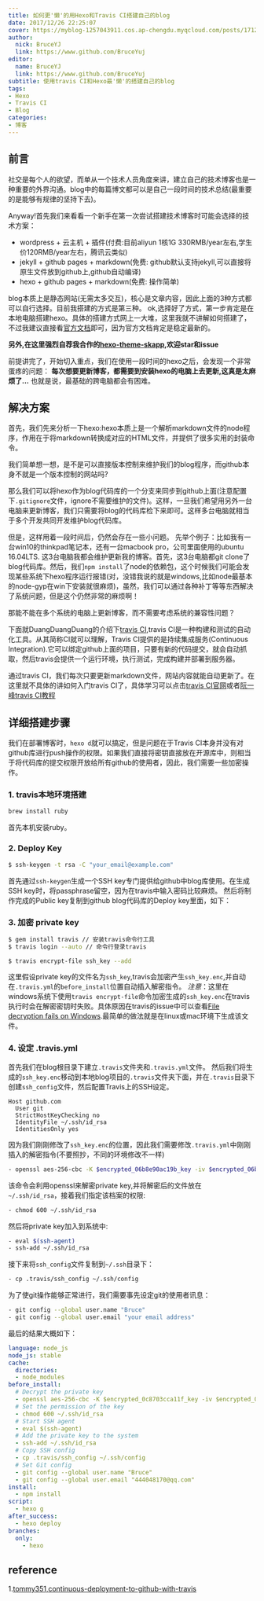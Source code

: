 ```yaml
---
title: 如何更'懒'的用Hexo和Travis CI搭建自己的blog
date: 2017/12/26 22:25:07
cover: https://myblog-1257043911.cos.ap-chengdu.myqcloud.com/posts/171226-blog-with-Hexo-and-Travis-CI.png
author:
  nick: BruceYJ
  link: https://www.github.com/BruceYuj
editor:
  name: BruceYJ
  link: https://www.github.com/BruceYuj
subtitle: 使用travis CI和Hexo最'懒'的搭建自己的blog
tags:
- Hexo
- Travis CI
- Blog
categories:
- 博客
---
```

<!-- toc -->
## 前言
社交是每个人的欲望，而单从一个技术人员角度来讲，建立自己的技术博客也是一种重要的外界沟通。blog中的每篇博文都可以是自己一段时间的技术总结(最重要的是能够有规律的坚持下去)。

Anyway!首先我们来看看一个新手在第一次尝试搭建技术博客时可能会选择的技术方案：
- wordpress + 云主机 + 插件(付费:目前aliyun 1核1G 330RMB/year左右,学生价120RMB/year左右，腾讯云类似)
- jekyll + github pages + markdown(免费: github默认支持jekyll,可以直接将原生文件放到github上,github自动编译)
- hexo + github pages + markdown(免费: 操作简单)

blog本质上是静态网站(无需太多交互)，核心是文章内容，因此上面的3种方式都可以自行选择。目前我搭建的方式是第三种。
ok,选择好了方式，第一步肯定是在本地电脑搭建hexo。具体的搭建方式网上一大堆，这里我就不讲解如何搭建了，不过我建议直接看[官方文档](https://hexo.io/docs/index.html)即可，因为官方文档肯定是稳定最新的。

**另外,在这里强烈自荐我合作的[hexo-theme-skapp](https://github.com/Mrminfive/hexo-theme-skapp),欢迎star和issue**

前提讲完了，开始切入重点，我们在使用一段时间的hexo之后，会发现一个非常蛋疼的问题：
**每次想要更新博客，都需要到安装hexo的电脑上去更新,这真是太麻烦了...**
也就是说，最基础的跨电脑都会有困难。

## 解决方案 
首先，我们先来分析一下hexo:hexo本质上是一个解析markdown文件的node程序，作用在于将markdown转换成对应的HTML文件，并提供了很多实用的封装命令。

我们简单想一想，是不是可以直接版本控制来维护我们的blog程序，而github本身不就是一个版本控制的网站吗?

那么我们可以将hexo作为blog代码库的一个分支来同步到github上面(注意配置下`.gitignore`文件，ignore不需要维护的文件)。这样，一旦我们希望用另外一台电脑来更新博客，我们只需要将blog的代码库检下来即可。这样多台电脑就相当于多个开发共同开发维护blog代码库。

但是，这样用着一段时间后，仍然会存在一些小问题。
先举个例子：比如我有一台win10的thinkpad笔记本，还有一台macbook pro，公司里面使用的ubuntu 16.04LTS. 这3台电脑我都会维护更新我的博客。首先，这3台电脑都git clone了blog代码库。然后，我们`npm install`了node的依赖包，这个时候我们可能会发现某些系统下hexo程序运行报错(对，没错我说的就是windows,比如node最基本的node-gyp在win下安装就很麻烦)，虽然，我们可以通过各种补丁等等东西解决了系统问题，但是这个仍然非常的麻烦啊！

那能不能在多个系统的电脑上更新博客，而不需要考虑系统的兼容性问题？

下面就DuangDuangDuang的介绍下[travis CI](https://travis-ci.org/),travis CI是一种构建和测试的自动化工具。从其简称CI就可以理解，Travis CI提供的是持续集成服务(Continuous Integration).它可以绑定github上面的项目，只要有新的代码提交，就会自动抓取，然后travis会提供一个运行环境，执行测试，完成构建并部署到服务器。

通过travis CI，我们每次只要更新markdown文件，网站内容就能自动更新了。在这里就不具体的讲如何入门travis CI了，具体学习可以点击[travis CI官网](https://docs.travis-ci.com/)或者[阮一峰travis CI教程](http://www.ruanyifeng.com/blog/2017/12/travis_ci_tutorial.html)

## 详细搭建步骤
我们在部署博客时，`hexo d`就可以搞定，但是问题在于Travis CI本身并没有对github库进行push操作的权限。如果我们直接将密钥直接放在开源库中，则相当于将代码库的提交权限开放给所有github的使用者，因此，我们需要一些加密操作。
### 1. travis本地环境搭建
```bash
brew install ruby 
```
首先本机安装ruby。

### 2. Deploy Key
```bash
$ ssh-keygen -t rsa -C "your_email@example.com"
```
首先通过`ssh-keygen`生成一个SSH key专门提供给github中blog库使用。在生成SSH key时，将passphrase留空，因为在travis中输入密码比较麻烦。
然后将制作完成的Public key复制到github blog代码库的Deploy key里面，如下：

### 3. 加密 private key
```bash
$ gem install travis // 安装travis命令行工具
$ travis login --auto // 命令行登录travis
```
```bash
$ travis encrypt-file ssh_key --add
```
这里假设private key的文件名为`ssh_key`,travis会加密产生`ssh_key.enc`,并自动在`.travis.yml`的`before_install`位置自动插入解密指令。
*注意*：这里在windows系统下使用`travis encrypt-file`命令加密生成的`ssh_key.enc`在travis执行时会在解密密钥时失败。具体原因在travis的issue中可以查看[File decryption fails on Windows](https://github.com/travis-ci/travis-ci/issues/4746).最简单的做法就是在linux或mac环境下生成该文件。

### 4. 设定 .travis.yml
首先我们在blog根目录下建立`.travis`文件夹和`.travis.yml`文件。
然后我们将生成的`ssh_key.enc`移动到本地blog项目的`.travis`文件夹下面，并在`.travis`目录下创建`ssh_config`文件，然后配置Travis上的SSH设定。
```
Host github.com
  User git
  StrictHostKeyChecking no
  IdentityFile ~/.ssh/id_rsa
  IdentitiesOnly yes
```
因为我们刚刚修改了`ssh_key.enc`的位置，因此我们需要修改`.travis.yml`中刚刚插入的解密指令(不要照抄，不同的环境修改不一样)
```bash
- openssl aes-256-cbc -K $encrypted_06b8e90ac19b_key -iv $encrypted_06b8e90ac19b_iv -in .travis/ssh_key.enc -out ~/.ssh/id_rsa -d
```
该命令会利用openssl来解密private key,并将解密后的文件放在 `~/.ssh/id_rsa`，接着我们指定该档案的权限:
```bash
- chmod 600 ~/.ssh/id_rsa
```
然后将private key加入到系统中:
```bash
- eval $(ssh-agent)
- ssh-add ~/.ssh/id_rsa
```
接下来将`ssh_config`文件复制到`~/.ssh`目录下：
```bash
- cp .travis/ssh_config ~/.ssh/config
```
为了使git操作能够正常进行，我们需要事先设定git的使用者讯息：
```bash
- git config --global user.name "Bruce"
- git config --global user.email "your email address"
```

最后的结果大概如下：
```yaml
language: node_js
node_js: stable
cache:
  directories:
  - node_modules
before_install:
  # Decrypt the private key
  - openssl aes-256-cbc -K $encrypted_0c8703cca11f_key -iv $encrypted_0c8703cca11f_iv -in .travis/id_rsa.enc -out ~/.ssh/id_rsa -d
  # Set the permission of the key
  - chmod 600 ~/.ssh/id_rsa
  # Start SSH agent
  - eval $(ssh-agent)
  # Add the private key to the system
  - ssh-add ~/.ssh/id_rsa
  # Copy SSH config
  - cp .travis/ssh_config ~/.ssh/config
  # Set Git config
  - git config --global user.name "Bruce"
  - git config --global user.email "444048170@qq.com"
install:
  - npm install
script:
  - hexo g
after_success:
  - hexo deploy
branches:
  only:
    - hexo
```

## reference
1.[tommy351,continuous-deployment-to-github-with-travis](https://zespia.tw/blog/2015/01/21/continuous-deployment-to-github-with-travis/)
